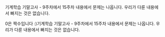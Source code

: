 기계학습 기말고사 - 9주차에서 15주차 내용에서 문제는 나옵니다. 우리가 다룬 내용에서 빠지는 것은 없습니다.

0은 짝수입니다 :)기계학습 기말고사 - 9주차에서 15주차 내용에서 문제는 나옵니다. 우리가 다룬 내용에서 빠지는 것은 없습니다.
